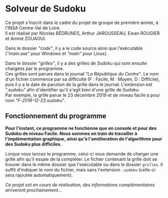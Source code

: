 # Solveur de Sudoku

Ce projet s'inscrit dans le cadre du projet de groupe de première année, à l'INSA Centre-Val de Loire.  
Il est réalisé par Nicolas BÉDRUNES, Arthur JAROUSSEAU, Ewan ROUGIER et Amine ZOUAOUI.

Dans le dossier *"code"*, il y a le code source ainsi que l'exécutable (*"main.exe"* pour Windows et *"main"* pour Linux).

Dans le dossier *"grilles"*, il y a des grilles de Sudoku qui sont ensuite chargées par le programme.  
Ces grilles sont parues dans le journal *"La République du Centre"*. Le nom d'un fichier commence par sa difficulté (F : Facile, M : Moyen, D : Difficile), puis il y a la date de parution de la grille dans le journal. L'extension est *".sudoku"* afin d'identifier qu'il s'agit bien d'une grille de Sudoku.  
Par exemple, la grille parue le 23 décembre 2019 et de niveau facile a pour nom *"F-2019-12-23.sudoku"*.

## Fonctionnement du programme

**Pour l'instant, ce programme ne fonctionne que en __console__ et pour des Sudoku de __niveau Facile__. Nous sommes en train de travailler à l'implémentation graphique, ainsi qu'à l'amélioration de l'algorithme pour des Sudoku plus difficiles.**

Lorque vous lancez le programme, celui-ci vous demande de charger une grille afin qu'il essaie de la compléter. Le fichier contenant la grille doit se trouver dans le même dossier que l'exécutable ou dans le dossier `grilles`. Il suffit d'indiquer le nom du fichier, mais sans l'extension `.sudoku` (celle-ci sera rajoutée automatiquement).

*Ce projet est en cours de réalisation, des informations complémentaires arriveront prochainement...*
